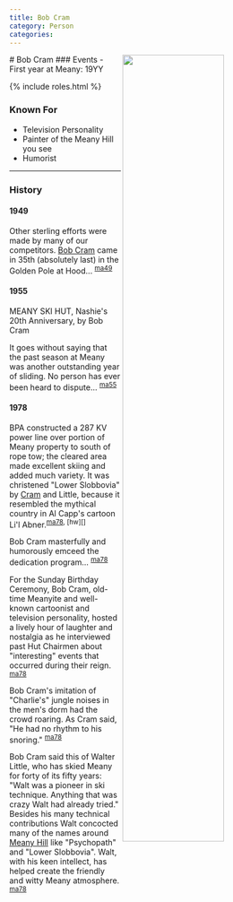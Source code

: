 ```yaml
---
title: Bob Cram
category: Person
categories:
---
```

<img src="/img/1950-Meany-Hill.jpeg" style="width: 60%;" align="right">
# Bob Cram
### Events
- First year at Meany: 19YY

{% include roles.html %}
### Known For
- Television Personality
- Painter of the Meany Hill you see
- Humorist

---
### History

#### 1949

Other sterling efforts were made by many of our competitors. [Bob Cram](/Person/Bob-Cram) came in 35th (absolutely last) in the Golden Pole at Hood... <sup>[ma49][]</sup>

#### 1955

MEANY SKI HUT, Nashie's 20th Anniversary, by Bob Cram

It goes without saying that the past season at Meany was another outstanding year of sliding. No person has ever been heard to dispute... <sup>[ma55][]</sup>

#### 1978

BPA constructed a 287 KV power line over portion of Meany property to south of rope tow; the cleared area made excellent skiing and added much variety. It was christened "Lower Slobbovia" by [Cram](/Person/Bob-Cram) and Little, because it resembled the mythical country in Al Capp's cartoon Li'l Abner.<sup>[ma78][], [hw][]</sup>

Bob Cram masterfully and humorously emceed the dedication program... <sup>[ma78][]</sup>

For the Sunday Birthday Ceremony, Bob Cram, old-time Meanyite and well-known cartoonist and television personality, hosted a lively hour of laughter and nostalgia as he interviewed past Hut Chairmen about "interesting" events that occurred during their reign. <sup>[ma78][]</sup>

Bob Cram's imitation of "Charlie's" jungle noises in the men's dorm had the crowd roaring. As Cram said, "He had no rhythm to his snoring." <sup>[ma78][]</sup>

Bob Cram said this of Walter Little, who has skied Meany for forty of its fifty years: "Walt was a pioneer in ski technique. Anything that was crazy Walt had already tried." Besides his many technical contributions Walt concocted many of the names around [Meany Hill](/Meany-Hill) like "Psychopath" and "Lower Slobbovia". Walt, with his keen intellect, has helped create the friendly and witty Meany atmosphere. <sup>[ma78][]</sup>

[ma49]: /Mountaineer-Annual#1949
[ma55]: /Mountaineer-Annual#1955
[ma78]: /Mountaineer-Annual#1978